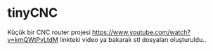 # tinyCNC
Küçük bir CNC router projesi
https://www.youtube.com/watch?v=kmQWtPvLtdM linkteki video ya bakarak stl dosyaları oluşturuldu..
